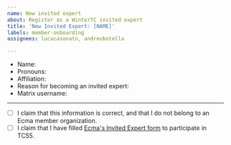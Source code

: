 ```yaml
---
name: New invited expert
about: Register as a WinterTC invited expert
title: 'New Invited Expert: [NAME]'
labels: member-onboarding
assignees: lucacasonato, andreubotella

---
```


<!--

Hi! Welcome to WinterTC! Please fill out this form to start the process to become an invited expert.

In addition to this form, you also need to fill Ecma's Invited Expert form (https://ecma-international.org/invited-expert-form/), selecting "TC55" as the technical committee to participate in. You need to do this even if you already are an invited expert for any other TCs.

-->

- Name: 
- Pronouns: 
- Affiliation: 
- Reason for becoming an invited expert: 
- Matrix username: 

----

- [ ] I claim that this information is correct, and that I do not belong to an Ecma member organization.
- [ ] I claim that I have filled [Ecma's Invited Expert form](https://ecma-international.org/invited-expert-form/) to participate in TC55.